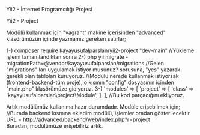 Yii2 - İnternet Programcılığı Projesi

Yii2 - Project 

Modülü kullanmak için "vagrant" makine içerisinden "advanced" klasörümüzün içinde yazmamız gereken satırlar;

1-) composer require kayayusufalparslan/yii2-project "dev-main" 
//Yükleme işlemi tamamlandıktan sonra
2-) php yii migrate -migrationPath=@vendor/kayayusufalparslan/migrations
//Gelen "migrations"'ları uygulamak istiyor musunuz? sorusuna, "yes" yazarak gerekli olan tabloları kuruyoruz.
//Modülü nerede kullanmak istiyorsak (frontend-backend-tüm proje), o kısmın  "config" dosyasının içinden "main.php" klasörümüze gidiyoruz.
3-) 'modules' => [
        'project' => [
            'class' => 'kayayusufalparslan\project\Module',
        ],
    ],
//Bu kod parçacığını ekliyoruz. 

Artık modülümüz kullanıma hazır durumdadır.
Modüle erişebilmek için;  //Burada backend kısmına ekledim modülü, işlemler oradan gösterilecektir.
URL = http://advanced/backend/web/index.php?r=project  
Buradan, modülümüze erişebiliriz artık.

